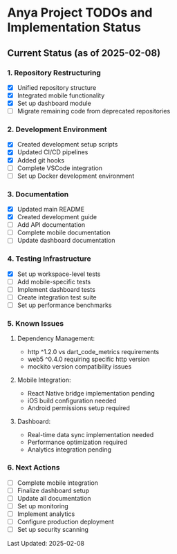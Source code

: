 # Anya Project TODOs and Implementation Status

## Current Status (as of 2025-02-08)

### 1. Repository Restructuring
- [x] Unified repository structure
- [x] Integrated mobile functionality
- [x] Set up dashboard module
- [ ] Migrate remaining code from deprecated repositories

### 2. Development Environment
- [x] Created development setup scripts
- [x] Updated CI/CD pipelines
- [x] Added git hooks
- [ ] Complete VSCode integration
- [ ] Set up Docker development environment

### 3. Documentation
- [x] Updated main README
- [x] Created development guide
- [ ] Add API documentation
- [ ] Complete mobile documentation
- [ ] Update dashboard documentation

### 4. Testing Infrastructure
- [x] Set up workspace-level tests
- [ ] Add mobile-specific tests
- [ ] Implement dashboard tests
- [ ] Create integration test suite
- [ ] Set up performance benchmarks

### 5. Known Issues
1. Dependency Management:
   - http ^1.2.0 vs dart_code_metrics requirements
   - web5 ^0.4.0 requiring specific http version
   - mockito version compatibility issues

2. Mobile Integration:
   - React Native bridge implementation pending
   - iOS build configuration needed
   - Android permissions setup required

3. Dashboard:
   - Real-time data sync implementation needed
   - Performance optimization required
   - Analytics integration pending

### 6. Next Actions
- [ ] Complete mobile integration
- [ ] Finalize dashboard setup
- [ ] Update all documentation
- [ ] Set up monitoring
- [ ] Implement analytics
- [ ] Configure production deployment
- [ ] Set up security scanning

Last Updated: 2025-02-08
